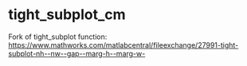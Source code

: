 # tight_subplot_cm
Fork of tight_subplot function: https://www.mathworks.com/matlabcentral/fileexchange/27991-tight-subplot-nh--nw--gap--marg-h--marg-w-
